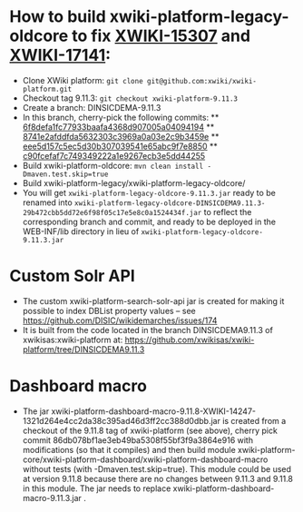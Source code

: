 # How to build xwiki-platform-legacy-oldcore to fix [XWIKI-15307](https://jira.xwiki.org/browse/XWIKI-15307) and [XWIKI-17141](https://jira.xwiki.org/browse/XWIKI-17141):

* Clone XWiki platform: `git clone git@github.com:xwiki/xwiki-platform.git`
* Checkout tag 9.11.3: `git checkout xwiki-platform-9.11.3`
* Create a branch: DINSICDEMA-9.11.3
* In this branch, cherry-pick the following commits: 
** [6f8defa1fc77933baafa4368d907005a04094194](https://github.com/xwiki/xwiki-platform/commit/6f8defa1fc77933baafa4368d907005a04094194)
** [8741e2afddfda5632303c3969a0a03e2c9b3459e](https://github.com/xwiki/xwiki-platform/commit/8741e2afddfda5632303c3969a0a03e2c9b3459e)
** [eee5d157c5ec5d30b307039541e65abc9f7e8850](https://github.com/xwiki/xwiki-platform/commit/eee5d157c5ec5d30b307039541e65abc9f7e8850)
** [c90fcefaf7c749349222a1e9267ecb3e5dd44255](https://github.com/xwiki/xwiki-platform/commit/c90fcefaf7c749349222a1e9267ecb3e5dd44255)
* Build xwiki-platform-oldcore: `mvn clean install -Dmaven.test.skip=true`
* Build xwiki-platform-legacy/xwiki-platform-legacy-oldcore/
* You will get `xwiki-platform-legacy-oldcore-9.11.3.jar` ready to be renamed into `xwiki-platform-legacy-oldcore-DINSICDEMA9.11.3-29b472cbb5dd72e6f98f05c17e5e8c0a1524434f.jar` to reflect the corresponding branch and commit, and ready to be deployed in the WEB-INF/lib directory in lieu of `xwiki-platform-legacy-oldcore-9.11.3.jar`

# Custom Solr API

* The custom xwiki-platform-search-solr-api jar is created for making it possible to index DBList property values – see https://github.com/DISIC/wikidemarches/issues/174
* It is built from the code located in the branch DINSICDEMA9.11.3 of xwikisas:xwiki-platform at:
  https://github.com/xwikisas/xwiki-platform/tree/DINSICDEMA9.11.3

# Dashboard macro

* The jar xwiki-platform-dashboard-macro-9.11.8-XWIKI-14247-1321d264e4cc2da38c395ad46d3ff2cc388d0dbb.jar is created from a checkout of the 9.11.8 tag of xwiki-platform (see above), cherry pick commit 86db078bf1ae3eb49ba5308f55bf3f9a3864e916 with modifications (so that it compiles) and then build module xwiki-platform-core/xwiki-platform-dashboard/xwiki-platform-dashboard-macro without tests (with -Dmaven.test.skip=true). This module could be used at version 9.11.8 because there are no changes between 9.11.3 and 9.11.8 in this module. The jar needs to replace xwiki-platform-dashboard-macro-9.11.3.jar .
